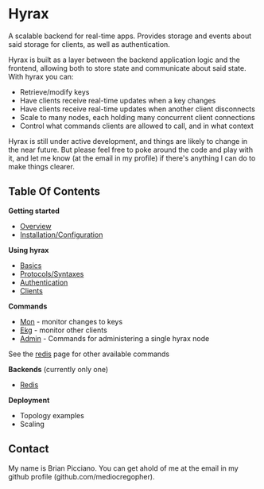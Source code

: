 # Hyrax

A scalable backend for real-time apps. Provides storage and events about said
storage for clients, as well as authentication.

Hyrax is built as a layer between the backend application logic and the
frontend, allowing both to store state and communicate about said state. With
hyrax you can:

* Retrieve/modify keys
* Have clients receive real-time updates when a key changes
* Have clients receive real-time updates when another client disconnects
* Scale to many nodes, each holding many concurrent client connections
* Control what commands clients are allowed to call, and in what context

Hyrax is still under active development, and things are likely to change in the
near future. But please feel free to poke around the code and play with it, and
let me know (at the email in my profile) if there's anything I can do to make
things clearer.

## Table Of Contents

**Getting started**

* [Overview](/doc/overview.md)
* [Installation/Configuration](/doc/installconfig.md)

**Using hyrax**

* [Basics](/doc/basics.md)
* [Protocols/Syntaxes](/doc/protosyntax.md)
* [Authentication](/doc/auth.md)
* [Clients](/doc/clients.md)

**Commands**

* [Mon](/doc/mon.md) - monitor changes to keys
* [Ekg](/doc/ekg.md) - monitor other clients
* [Admin](/doc/admin.md) - Commands for administering a single hyrax node

See the [redis][redis] page for other available commands

**Backends** (currently only one)

* [Redis][redis]

**Deployment**

* Topology examples
* Scaling

## Contact

My name is Brian Picciano. You can get ahold of me at the email in my github
profile (github.com/mediocregopher).

[redis]: /doc/redis.md

